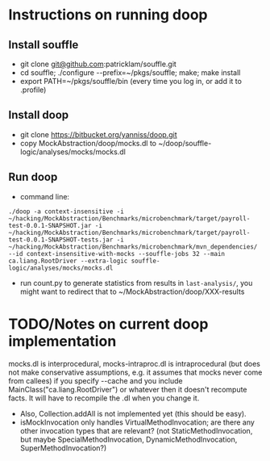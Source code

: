 # Instructions on running doop

## Install souffle

* git clone git@github.com:patricklam/souffle.git
* cd souffle; ./configure --prefix=~/pkgs/souffle; make; make install
* export PATH=~/pkgs/souffle/bin (every time you log in, or add it to .profile)

## Install doop
* git clone https://bitbucket.org/yanniss/doop.git
* copy MockAbstraction/doop/mocks.dl to ~/doop/souffle-logic/analyses/mocks/mocks.dl

## Run doop
* command line:

```./doop -a context-insensitive -i ~/hacking/MockAbstraction/Benchmarks/microbenchmark/target/payroll-test-0.0.1-SNAPSHOT.jar -i ~/hacking/MockAbstraction/Benchmarks/microbenchmark/target/payroll-test-0.0.1-SNAPSHOT-tests.jar -i ~/hacking/MockAbstraction/Benchmarks/microbenchmark/mvn_dependencies/ --id context-insensitive-with-mocks --souffle-jobs 32 --main ca.liang.RootDriver --extra-logic souffle-logic/analyses/mocks/mocks.dl```

* run count.py to generate statistics from results in `last-analysis/`, you might want to redirect that to ~/MockAbstraction/doop/XXX-results

# TODO/Notes on current doop implementation

mocks.dl is interprocedural, mocks-intraproc.dl is intraprocedural (but does not make conservative assumptions, e.g. it assumes that mocks never come from callees)
if you specify --cache and you include MainClass("ca.liang.RootDriver") or whatever then it doesn't recompute facts. It will have to recompile the .dl when you change it.

* Also, Collection.addAll is not implemented yet (this should be easy).
* isMockInvocation only handles VirtualMethodInvocation; are there any other invocation types that are relevant? (not StaticMethodInvocation, but maybe SpecialMethodInvocation, DynamicMethodInvocation, SuperMethodInvocation?)
